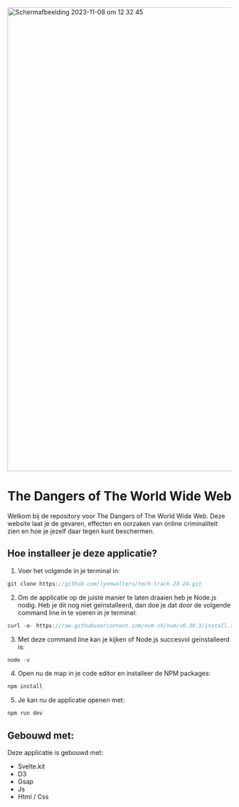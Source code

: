 <img width="1041" alt="Scherm­afbeelding 2023-11-08 om 12 32 45" src="https://github.com/lynnwolters/tech-track-23-24/assets/47858242/3136cd25-136b-4347-91c5-d4a594c5f2ae">

# The Dangers of The World Wide Web

Welkom bij de repository voor The Dangers of The World Wide Web. Deze website laat je de gevaren, effecten en oorzaken van online criminaliteit zien en hoe je jezelf daar tegen kunt beschermen.

## Hoe installeer je deze applicatie?

1. Voer het volgende in je terminal in:

```js
git clone https://github.com/lynnwolters/tech-track-23-24.git
```

2. Om de applicatie op de juiste manier te laten draaien heb je Node.js nodig. Heb je dit nog niet geïnstalleerd, dan doe je dat door de volgende command line in te voeren in je terminal: 

```js
curl -o- https://raw.githubusercontent.com/nvm-sh/nvm/v0.39.3/install.sh | bash
```

3. Met deze command line kan je kijken of Node.js succesvol geïnstalleerd is:

```js
node -v 
```

4. Open nu de map in je code editor en installeer de NPM packages:

```js
npm install
```

5. Je kan nu de applicatie openen met:

```js
npm run dev
```

## Gebouwd met:

Deze applicatie is gebouwd met:

* Svelte.kit
* D3
* Gsap
* Js
* Html / Css

